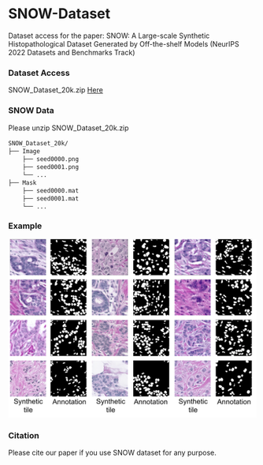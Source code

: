 # SNOW-Dataset
Dataset access for the paper: SNOW: A Large-scale Synthetic Histopathological Dataset Generated by Off-the-shelf Models (NeurIPS 2022 Datasets and Benchmarks Track)

### Dataset Access
SNOW_Dataset_20k.zip [Here](https://drive.google.com/file/d/1NIS4p2YgtWjg-1I25wB2UH72ONIDtwqr/view?usp=sharing)

### SNOW Data

Please unzip SNOW_Dataset_20k.zip 

```
SNOW_Dataset_20k/
├── Image
    ├── seed0000.png
    ├── seed0001.png
    └── ...
├── Mask
    ├── seed0000.mat
    ├── seed0001.mat
    └── ...
```

### Example
![Example](https://github.com/Cassie07/SNOW-Dataset/blob/main/examples.png)

### Citation
Please cite our paper if you use SNOW dataset for any purpose.
